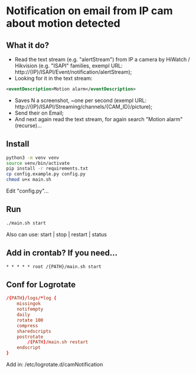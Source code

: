 # Notification on email from IP cam about motion detected 
## What it do?  
 * Read the text stream (e.g. "alertStream") from IP a camera by HiWatch / Hikvision (e.g. "ISAPI" families, exempl URL: http://{IP}/ISAPI/Event/notification/alertStream);  
 * Looking for it in the text stream:
```xml
<eventDescription>Motion alarm</eventDescription>
```
 * Saves N a screenshot, ~one per second (exempl URL: http://{IP}/ISAPI/Streaming/channels/{CAM_ID}/picture);  
 * Send their on Email;  
 * And next again read the text stream, for again search "Motion alarm" (recurse)...


## Install
```bash
python3 -m venv venv
source venv/bin/activate
pip install -r requirements.txt
cp config.example.py config.py
chmod u+x main.sh
```
Edit "config.py"...

## Run
```bash
./main.sh start
```
Also can use: start | stop | restart | status

## Add in crontab? If you need...
```
* * * * * root /{PATH}/main.sh start
```

## Conf for Logrotate
```conf
/{PATH}/logs/*log {
    missingok
    notifempty
    daily
    rotate 100
    compress
    sharedscripts
    postrotate
        /{PATH}/main.sh restart
    endscript
}
```
Add in: /etc/logrotate.d/camNotification
